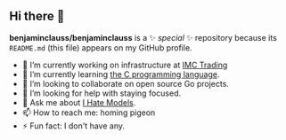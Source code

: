 ## Hi there 👋

**benjaminclauss/benjaminclauss** is a ✨ _special_ ✨ repository because its `README.md` (this file) appears on my GitHub profile.

- 🔭 I’m currently working on infrastructure at [IMC Trading](https://www.imc.com/us/)
- 🌱 I’m currently learning [the C programming language](https://en.wikipedia.org/wiki/The_C_Programming_Language).
- 👯 I’m looking to collaborate on open source Go projects.
- 🤔 I’m looking for help with staying focused.
- 💬 Ask me about [I Hate Models](https://www.instagram.com/ihatemodels1/?hl=en).
- 📫 How to reach me: homing pigeon
- ⚡ Fun fact: I don't have any.
